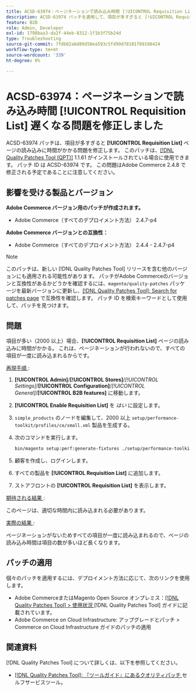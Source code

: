 ```yaml
---
title: ACSD-63974：ページネーションで読み込み時間 [!UICONTROL Requisition List] 遅くなる問題を修正しました
description: ACSD-63974 パッチを適用して、項目が多すぎると [!UICONTROL Requisition List] ページの読み込みに時間がかかる問題を修正してください。
feature: B2B
role: Admin, Developer
exl-id: 1798baa3-da2f-44eb-8312-1f1b3f75b24d
type: Troubleshooting
source-git-commit: 7fdb02a6d89d50ea593c5fd99d78101f89198424
workflow-type: tm+mt
source-wordcount: '339'
ht-degree: 0%

---
```


# ACSD-63974：ページネーションで読み込み時間 [!UICONTROL Requisition List] 遅くなる問題を修正しました

ACSD-63974 パッチは、項目が多すぎると **[!UICONTROL Requisition List]** ページの読み込みに時間がかかる問題を修正します。 このパッチは、[[!DNL Quality Patches Tool (QPT)]](/help/tools/quality-patches-tool/quality-patches-tool-to-self-serve-quality-patches.md) 1.1.61 がインストールされている場合に使用できます。 パッチ ID は ACSD-63974 です。 この問題はAdobe Commerce 2.4.8 で修正される予定であることに注意してください。

## 影響を受ける製品とバージョン

**Adobe Commerce バージョン用のパッチが作成されます。**

* Adobe Commerce（すべてのデプロイメント方法） 2.4.7-p4

**Adobe Commerce バージョンとの互換性：**

* Adobe Commerce（すべてのデプロイメント方法） 2.4.4 - 2.4.7-p4

>[!NOTE]
>
>このパッチは、新しい [!DNL Quality Patches Tool] リリースを含む他のバージョンにも適用される可能性があります。 パッチがAdobe Commerceのバージョンと互換性があるかどうかを確認するには、`magento/quality-patches` パッケージを最新バージョンに更新し、[[!DNL Quality Patches Tool]: Search for patches page](https://experienceleague.adobe.com/tools/commerce-quality-patches/index.html?lang=ja) で互換性を確認します。 パッチ ID を検索キーワードとして使用して、パッチを見つけます。

## 問題

項目が多い（2000 以上）場合、**[!UICONTROL Requisition List]** ページの読み込みに時間がかかる。 これは、ページネーションが行われないので、すべての項目が一度に読み込まれるからです。

<u> 再現手順 </u>:

1. **[!UICONTROL Admin]**/**[!UICONTROL Stores]**/*[!UICONTROL Settings]*/**[!UICONTROL Configuration]**/*[!UICONTROL General]*/**[!UICONTROL B2B features]** に移動します。
1. **[!UICONTROL Enable Requisition List]** を *はい* に設定します。
1. `simple_products` のノードを編集して、2000 以上 `setup/performance-toolkit/profiles/ce/small.xml` 製品を生成する。
1. 次のコマンドを実行します。

   ```bash
   bin/magento setup:perf:generate-fixtures ./setup/performance-toolkit/profiles/ce/small.xml
   ```

1. 顧客を作成し、ログインします。
1. すべての製品を **[!UICONTROL Requisition List]** に追加します。
1. ストアフロントの **[!UICONTROL Requisition List]** を表示します。


<u> 期待される結果 </u>:

このページは、適切な時間内に読み込まれる必要があります。


<u> 実際の結果 </u>:

ページネーションがないためすべての項目が一度に読み込まれるので、ページの読み込み時間は項目の数が多いほど長くなります。

## パッチの適用

個々のパッチを適用するには、デプロイメント方法に応じて、次のリンクを使用します。

* Adobe CommerceまたはMagento Open Source オンプレミス：[[!DNL Quality Patches Tool] > 使用状況 ](/help/tools/quality-patches-tool/usage.md) [!DNL Quality Patches Tool] ガイドに記載されています。
* Adobe Commerce on Cloud Infrastructure: アップグレードとパッチ > Commerce on Cloud Infrastructure ガイドのパッチの適用

## 関連資料

[!DNL Quality Patches Tool] について詳しくは、以下を参照してください。

* [[!DNL Quality Patches Tool]: 『ツールガイド』にあるクオリティパッチ ](/help/tools/quality-patches-tool/quality-patches-tool-to-self-serve-quality-patches.md) セルフサービスツール。
